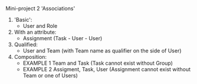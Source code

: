 Mini-project 2 'Associations'

1. 'Basic':
    - User and Role
2. With an attribute:
    - Assignment (Task - User - User)
3. Qualified:
    - User and Team (with Team name as qualifier on the side of User)
4. Composition:
    - EXAMPLE 1 Team and Task (Task cannot exist without Group)
    - EXAMPLE 2 Assigment, Task, User (Assignment cannot exist without Team or one of Users)
   
